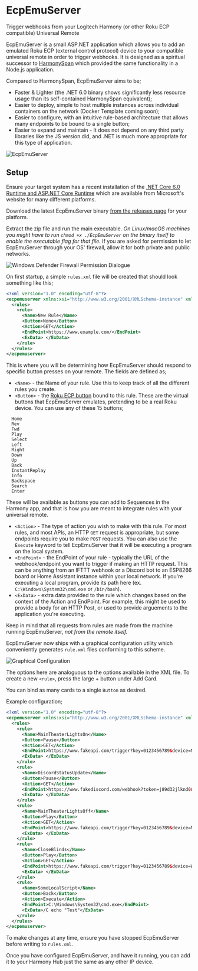 # EcpEmuServer

Trigger webhooks from your Logitech Harmony (or other Roku ECP compatible) Universal Remote

EcpEmuServer is a small ASP.NET application which allows you to add an emulated Roku ECP (external control protocol) device to your compatible universal remote in order to trigger webhooks. It is designed as a spiritual successor to [HarmonySpan](https://github.com/ashifter/harmony-span) which provided the same functionality in a Node.js application.

Compared to HarmonySpan, EcpEmuServer aims to be;

 - Faster & Lighter (the .NET 6.0 binary shows significantly less resource usage than its self-contained HarmonySpan equivalent);
 - Easier to deploy, simple to host multiple instances across individual containers on the network (Docker Template coming soon);
 - Easier to configure, with an intuitive rule-based architecture that allows many endpoints to be bound to a single button;
 - Easier to expand and maintain - It does not depend on any third party libraries like the JS version did, and .NET is much more appropriate for this type of application.

![EcpEmuServer](https://raw.githubusercontent.com/AShifter/EcpEmuServer/dbfbe3673b158127ecf418b5a70fe52c2ada9a96/docs/Window.png)

## Setup
Ensure your target system has a recent installation of the [.NET Core 6.0 Runtime and ASP.NET Core Runtime](https://dotnet.microsoft.com/en-us/download/dotnet/6.0) which are available from Microsoft's website for many different platforms.

Download the latest EcpEmuServer binary [from the releases page](https://github.com/AShifter/EcpEmuServer/releases) for your platform.

Extract the zip file and run the main executable. *On Linux/macOS machines you might have to run `chmod +x ./EcpEmuServer` on the binary itself to enable the executable flag for that file.* If you are asked for permission to let EcpEmuServer through your OS' firewall, allow it for both private and public networks.

![Windows Defender Firewall Permission Dialogue](https://raw.githubusercontent.com/AShifter/EcpEmuServer/dbfbe3673b158127ecf418b5a70fe52c2ada9a96/docs/Firewall.png)

On first startup, a simple ``rules.xml`` file will be created that should look something like this; 

```xml
<?xml version="1.0" encoding="utf-8"?>
<ecpemuserver xmlns:xsi="http://www.w3.org/2001/XMLSchema-instance" xmlns:xsd="http://www.w3.org/2001/XMLSchema">
  <rules>
    <rule>
      <Name>New Rule</Name>
      <Button>None</Button>
      <Action>GET</Action>
      <EndPoint>https://www.example.com/</EndPoint>
      <ExData> </ExData>
    </rule>
  </rules>
</ecpemuserver>
```

This is where you will be determining how EcpEmuServer should respond to specific button presses on your remote. The fields are defined as;

 - ``<Name>`` - the Name of your rule. Use this to keep track of all the different rules you create.
 - ``<Button>`` - the [Roku ECP button](https://developer.roku.com/docs/developer-program/debugging/external-control-api.md) bound to this rule. These are the virtual buttons that EcpEmuServer emulates, pretending to be a real Roku device. You can use any of these 15 buttons;
```
  Home
  Rev
  Fwd
  Play
  Select
  Left
  Right
  Down
  Up
  Back
  InstantReplay
  Info
  Backspace
  Search
  Enter
```
These will be available as buttons you can add to Sequences in the Harmony app, and that is how you are meant to integrate rules with your universal remote.
 - ``<Action>`` - The type of action you wish to make with this rule. For most rules, and most APIs, an HTTP ``GET`` request is appropriate, but some endpoints require you to make ``POST`` requests. You can also use the ``Execute`` keyword to tell EcpEmuServer that it will be executing a program on the local system.
 - ``<EndPoint>`` - the EndPoint of your rule - typically the URL of the webhook/endpoint you want to trigger if making an HTTP request. This can be anything from an IFTTT webhook or a Discord bot to an ESP8266 board or Home Assistant instance within your local network. If you're executing a local program, provide its path here (ex. ``C:\Windows\System32\cmd.exe`` or ``/bin/bash``).
 - ``<ExData>`` - extra data provided to the rule which changes based on the context of the Action and EndPoint. For example, this might be used to provide a body for an HTTP Post, or used to provide arguements to the application you're executing.

Keep in mind that all requests from rules are made from the machine running EcpEmuServer, *not from the remote itself.*

EcpEmuServer now ships with a graphical configuration utility which conveniently generates ``rule.xml`` files conforming to this scheme.

![Graphical Configuration](https://raw.githubusercontent.com/logantgt/EcpEmuServer/main/doc/config_ui.png)

The options here are analoguous to the options available in the XML file. To create a new ``<rule>``, press the large + button under Add Card.

You can bind as many cards to a single ``Button`` as desired. 

Example configuration;
```xml
<?xml version="1.0" encoding="utf-8"?>
<ecpemuserver xmlns:xsi="http://www.w3.org/2001/XMLSchema-instance" xmlns:xsd="http://www.w3.org/2001/XMLSchema">
  <rules>
    <rule>
      <Name>MainTheaterLightsOn</Name>
      <Button>Pause</Button>
      <Action>GET</Action>
      <EndPoint>https://www.fakeapi.com/trigger?key=0123456789&device=MainLightGroup&action=on</EndPoint>
      <ExData> </ExData>
    </rule>
    <rule>
      <Name>DiscordStatusUpdate</Name>
      <Button>Pause</Button>
      <Action>GET</Action>
      <EndPoint>https://www.fakediscord.com/webhook?token=j89d32jlknd0&whid=md9032m09g94</EndPoint>
      <ExData> </ExData>
    </rule>
    <rule>
      <Name>MainTheaterLightsOff</Name>
      <Button>Play</Button>
      <Action>GET</Action>
      <EndPoint>https://www.fakeapi.com/trigger?key=0123456789&device=MainLightGroup&action=off</EndPoint>
      <ExData> </ExData>
    </rule>
    <rule>
      <Name>CloseBlinds</Name>
      <Button>Play</Button>
      <Action>GET</Action>
      <EndPoint>https://www.fakeapi.com/trigger?key=0123456789&device=WindowBlinds&action=close</EndPoint>
      <ExData> </ExData>
    </rule>
    <rule>
      <Name>SomeLocalScript</Name>
      <Button>Back</Button>
      <Action>Execute</Action>
      <EndPoint>C:\Windows\System32\cmd.exe</EndPoint>
      <ExData>/C echo "Test"</ExData>
    </rule>
  </rules>
</ecpemuserver>
```
To make changes at any time, ensure you have stopped EcpEmuServer before writing to ``rules.xml``.

Once you have configured EcpEmuServer, and have it running, you can add it to your Harmony Hub just the same as any other IP device. 
